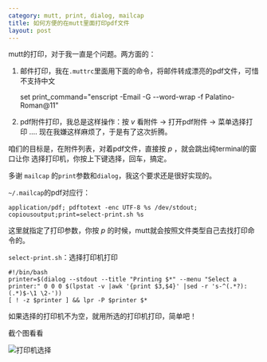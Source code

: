 ```yaml
---
category: mutt, print, dialog, mailcap
title: 如何方便的在mutt里面打印pdf文件
layout: post
---
```


mutt的打印，对于我一直是个问题。两方面的：

1.  邮件打印，我在`.muttrc`里面用下面的命令，将邮件转成漂亮的pdf文件，可惜不支持中文

    set print_command="enscript -Email -G --word-wrap -f Palatino-Roman@11"

2.  pdf附件打印，我总是这样操作：按 *v* 看附件 -> 打开pdf附件 -> 菜单选择打印
.... 现在我嫌这样麻烦了，于是有了这次折腾。

咱们的目标是，在附件列表，对着pdf文件，直接按 *p* ，就会跳出纯terminal的窗口让你
选择打印机，你按上下键选择，回车，搞定。

多谢 `mailcap` 的`print`参数和`dialog`，我这个要求还是很好实现的。

`~/.mailcap`的pdf对应行：

    application/pdf; pdftotext -enc UTF-8 %s /dev/stdout; copiousoutput;print=select-print.sh %s

这里就指定了打印参数，你按 *p* 的时候，mutt就会按照文件类型自己去找打印命令的。

`select-print.sh`：选择打印机打印

    #!/bin/bash
    printer=$(dialog --stdout --title "Printing $*" --menu "Select a printer:" 0 0 0 $(lpstat -v |awk '{print $3,$4}' |sed -r 's-^(.*?): (.*)$-\1 \2-'))
    [ ! -z $printer ] && lpr -P $printer $*

如果选择的打印机不为空，就用所选的打印机打印，简单吧！

截个图看看

![打印机选择](http://kimag.es/share/17597429.png)
